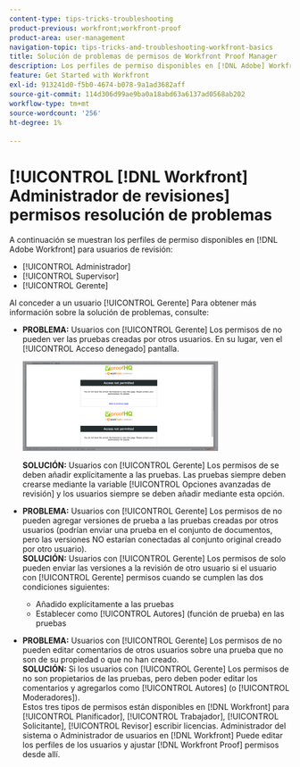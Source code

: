 ```yaml
---
content-type: tips-tricks-troubleshooting
product-previous: workfront;workfront-proof
product-area: user-management
navigation-topic: tips-tricks-and-troubleshooting-workfront-basics
title: Solución de problemas de permisos de Workfront Proof Manager
description: Los perfiles de permiso disponibles en [!DNL Adobe] Workfront para revisar usuarios es Administrator, Supervisor y Manager.
feature: Get Started with Workfront
exl-id: 913241d0-f5b0-4674-b078-9a1ad3682aff
source-git-commit: 114d306d99ae9ba0a18abd63a6137ad0568ab202
workflow-type: tm+mt
source-wordcount: '256'
ht-degree: 1%

---
```


# [!UICONTROL [!DNL Workfront] Administrador de revisiones] permisos resolución de problemas

A continuación se muestran los perfiles de permiso disponibles en [!DNL Adobe Workfront] para usuarios de revisión:

* [!UICONTROL Administrador]
* [!UICONTROL Supervisor]
* [!UICONTROL Gerente]

<!--For detailed information about these options and how to configure them, see .-->

Al conceder a un usuario [!UICONTROL Gerente] Para obtener más información sobre la solución de problemas, consulte:

* **PROBLEMA:** Usuarios con [!UICONTROL Gerente] Los permisos de no pueden ver las pruebas creadas por otros usuarios. En su lugar, ven el [!UICONTROL Acceso denegado] pantalla.

   ![](assets/access-denied-350x161.png)

   **SOLUCIÓN:** Usuarios con [!UICONTROL Gerente] Los permisos de se deben añadir explícitamente a las pruebas. Las pruebas siempre deben crearse mediante la variable [!UICONTROL Opciones avanzadas de revisión] y los usuarios siempre se deben añadir mediante esta opción.

* **PROBLEMA:** Usuarios con [!UICONTROL Gerente] Los permisos de no pueden agregar versiones de prueba a las pruebas creadas por otros usuarios (podrían enviar una prueba en el conjunto de documentos, pero las versiones NO estarían conectadas al conjunto original creado por otro usuario).\
   **SOLUCIÓN:** Usuarios con [!UICONTROL Gerente] Los permisos de solo pueden enviar las versiones a la revisión de otro usuario si el usuario con [!UICONTROL Gerente] permisos cuando se cumplen las dos condiciones siguientes:

   * Añadido explícitamente a las pruebas
   * Establecer como [!UICONTROL Autores] (función de prueba) en las pruebas

* **PROBLEMA:** Usuarios con [!UICONTROL Gerente] Los permisos de no pueden editar comentarios de otros usuarios sobre una prueba que no son de su propiedad o que no han creado.\
   **SOLUCIÓN:** Si los usuarios con [!UICONTROL Gerente] Los permisos de no son propietarios de las pruebas, pero deben poder editar los comentarios y agregarlos como [!UICONTROL Autores] (o [!UICONTROL Moderadores]).\
   Estos tres tipos de permisos están disponibles en [!DNL Workfront] para [!UICONTROL Planificador], [!UICONTROL Trabajador], [!UICONTROL Solicitante], [!UICONTROL Revisor] escribir licencias. Administrador del sistema o Administrador de usuarios en [!DNL Workfront] Puede editar los perfiles de los usuarios y ajustar [!DNL Workfront Proof] permisos desde allí.
